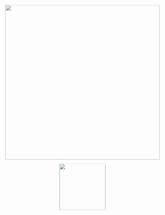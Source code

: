 <p align="center">
<img src="https://imgur.com/FztV3JP.png" width="500">
<p align="center">
<img src="https://imgur.com/QOAaIG4.png" width="150">
</p>
</p>
